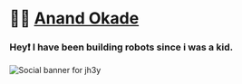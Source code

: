# 🧑‍💻 [Anand Okade](https://developers.google.com/)
  
### Hey❗ I have been building robots since i was a kid. 
![Social banner for jh3y](https://github.com/jh3y/jh3y/raw/master/assets/header-banner--optimized.svg)





